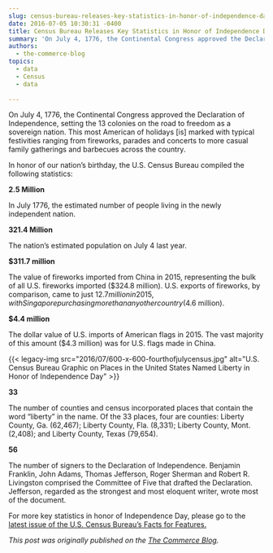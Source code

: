 ```yaml
---
slug: census-bureau-releases-key-statistics-in-honor-of-independence-day
date: 2016-07-05 10:30:31 -0400
title: Census Bureau Releases Key Statistics in Honor of Independence Day
summary: 'On July 4, 1776, the Continental Congress approved the Declaration of Independence, setting the 13 colonies on the road to freedom as a sovereign nation. This most American of holidays [is] marked with typical festivities ranging from fireworks, parades and concerts to more casual family gatherings and barbecues across the country. In honor of our'
authors:
  - the-commerce-blog
topics:
  - data
  - Census
  - data
  
---
```


On July 4, 1776, the Continental Congress approved the Declaration of Independence, setting the 13 colonies on the road to freedom as a sovereign nation. This most American of holidays [is] marked with typical festivities ranging from fireworks, parades and concerts to more casual family gatherings and barbecues across the country.

In honor of our nation&#8217;s birthday, the U.S. Census Bureau compiled the following statistics:

**2.5 Million**

In July 1776, the estimated number of people living in the newly independent nation.

**321.4 Million**

The nation’s estimated population on July 4 last year.

**$311.7 million**

The value of fireworks imported from China in 2015, representing the bulk of all U.S. fireworks imported ($324.8 million). U.S. exports of fireworks, by comparison, came to just $12.7 million in 2015, with Singapore purchasing more than any other country ($4.6 million).

**$4.4 million**

The dollar value of U.S. imports of American flags in 2015. The vast majority of this amount ($4.3 million) was for U.S. flags made in China.

{{< legacy-img src="2016/07/600-x-600-fourthofjulycensus.jpg" alt="U.S. Census Bureau Graphic on Places in the United States Named Liberty in Honor of Independence Day" >}}

**33**

The number of counties and census incorporated places that contain the word “liberty” in the name. Of the 33 places, four are counties: Liberty County, Ga. (62,467); Liberty County, Fla. (8,331); Liberty County, Mont. (2,408); and Liberty County, Texas (79,654).

**56**

The number of signers to the Declaration of Independence. Benjamin Franklin, John Adams, Thomas Jefferson, Roger Sherman and Robert R. Livingston comprised the Committee of Five that drafted the Declaration. Jefferson, regarded as the strongest and most eloquent writer, wrote most of the document.

For more key statistics in honor of Independence Day, please go to the [latest issue of the U.S. Census Bureau&#8217;s Facts for Features.](http://www.census.gov/newsroom/facts-for-features/2016/cb16-ff13.html)

_This post was originally published on the [The Commerce Blog](https://www.commerce.gov/news/the-commerce-blog)._